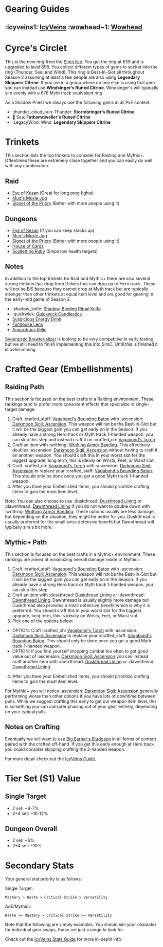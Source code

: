 # Gearing Guides
## :icyveins1: [IcyVeins](<https://www.icy-veins.com/wow/shadow-priest-pve-dps-gear-best-in-slot>) :wowhead~1: [Wowhead](<https://www.wowhead.com/guide/classes/priest/shadow/bis-gear>)
# Cyrce's Circlet
This is the new ring from the [Siren Isle](<https://www.wowhead.com/guide/the-war-within/patch-11-0-7-cyrces-circlet-customizable-ring>). You get the ring at 639 and is upgraded to level 658. You collect different types of gems to socket into the ring (Thunder, Sea, and Wind). This ring is Best-In-Slot all throughout Season 2 assuming at least a few people are also using **Legendary Skippers Citrine**. If you are in a group where no one else is using that gem you can instead use **Windsinger's Runed Citrine**. Windsinger's will typically sim evenly with a 678 Myth track equivalent ring.

As a Shadow Priest we always use the following gems in all PvE content:
- :thunder_cloud_rain: Thunder: **Stormbringer's Runed Citrine**
- :ocean: Sea: **Fathomdweller's Runed Citrine**
- :LegacyWind: Wind: **Legendary Skippers Citrine**
# Trinkets
This section lists the top trinkets to consider for Raiding and Mythic+. Oftentimes these are extremely close together and you can easily do well with any combination.
## Raid
- [Eye of Kezan](<https://www.wowhead.com/ptr-2/item=230198>) (Great for long prog fights)
- [Mug's Moxie Jug](<https://www.wowhead.com/ptr-2/item=230192>)
- [Signet of the Priory](<https://www.wowhead.com/item=219308>) (Better with more people using it)
## Dungeons
- [Eye of Kezan](<https://www.wowhead.com/ptr-2/item=230198>) (If you can keep stacks up)
- [Mug's Moxie Jug](<https://www.wowhead.com/ptr-2/item=230192>)
- [Signet of the Priory](<https://www.wowhead.com/item=219308>) (Better with more people using it)
- [House of Cards](<https://www.wowhead.com/ptr-2/item=230027>)
- [Soulletting Ruby](<https://www.wowhead.com/item=178809>) (Snipe low health targets)
## Notes
In addition to the top trinkets for Raid and Mythic+ there are also several strong trinkets that drop from Delves that can drop up to Hero track. These will not be BiS because they cannot drop at Myth track but are typically stronger than other trinkets at equal item level and are good for gearing in the early-mid game of Season 2.
- :shadow_knife: [Shadow-Binding Ritual Knife](<https://www.wowhead.com/item=215178>)
- :quickwick: [Quickwick Candlestick](<https://www.wowhead.com/item=225649>)
- [Suspicious Energy Drink](<https://www.wowhead.com/ptr-2/item=235363>)
- [Funhouse Lens](<https://www.wowhead.com/ptr-2/item=234217>)
- [Amorphous Relic](<https://www.wowhead.com/spell=446835>)

[Synergistic Brewterializer](<https://www.wowhead.com/item=219299>) is looking to be very competitive in early testing but we still need to finish implementing this into SimC. Until this is finished it is oversimming.

# Crafted Gear (Embellishments)
## Raiding Path
This section is focused on the best crafts in a Raiding environment. These rankings tend to prefer more consistent effects that specialize in single-target damage.

1. Craft :crafted_staff: [Vagabond's Bounding Baton](<https://www.wowhead.com/item=222568>) with :ascension: [Darkmoon Sigil: Ascension](<https://www.wowhead.com/item=226024>). This weapon will not be the Best-in-Slot but it will be the biggest gain you can get early on in the Season. If you already have a strong Hero track or Myth track 1-handed weapon, you can skip this step and instead craft it on :crafted_oh: [Vagabond's Torch](<https://www.wowhead.com/item=222566>).
2. Craft an item with :writhing: [Writhing Armor Banding](<https://www.wowhead.com/item=219506>). This effectively doubles :ascension: [Darkmoon Sigil: Ascension](<https://www.wowhead.com/item=226024>) without having to craft it on another weapon. You should craft this in your worst slot for the biggest upgrade, long term, this is ideally on Wrists, Feet, or Waist slot.
3. Craft :crafted_oh: [Vagabond's Torch](<https://www.wowhead.com/item=222566>) with :ascension: [Darkmoon Sigil: Ascension](<https://www.wowhead.com/item=226024>) to replace your :crafted_staff: [Vagabond's Bounding Baton](<https://www.wowhead.com/item=222568>). This should only be done once you get a good Myth track 1-handed weapon.
4. After you have your Embellished items, you should prioritize crafting items to gain the most item level.

Note: You can also choose to use :duskthread: [Duskthread Lining](<https://www.wowhead.com/item=222873>) or :dawnthread: [Dawnthread Lining](<https://www.wowhead.com/item=222870>) if you do not want to double down with :writhing: [Writhing Armor Banding](<https://www.wowhead.com/item=219506>). These options usually are less damage, but depending on the situation, they might be better for you. Duskthread is usually preferred for the small extra defensive benefit but Dawnthread will typically sim a bit more.

## Mythic+ Path
This section is focused on the best crafts in a Mythic+ environment. These rankings are aimed at maximizing overall damage inside of Mythic+.

1. Craft :crafted_staff: [Vagabond's Bounding Baton](<https://www.wowhead.com/item=222568>) with :ascension: [Darkmoon Sigil: Ascension](<https://www.wowhead.com/item=226024>). This weapon will not be the Best-in-Slot but it will be the biggest gain you can get early on in the Season. If you already have a strong Hero track or Myth track 1-handed weapon, you can skip this step.
2. Craft an item with :duskthread: [Duskthread Lining](<https://www.wowhead.com/item=222873>) or :dawnthread: [Dawnthread Lining](<https://www.wowhead.com/item=222870>). Dawnthread is usually slightly more damage but Duskthread also provides a small defensive benefit which is why it is preferred. You should craft this in your worst slot for the biggest upgrade, long term, this is ideally on Wrists, Feet, or Waist slot.
3. Pick one of the options below:
  - OPTION: Craft :crafted_oh: [Vagabond's Torch](<https://www.wowhead.com/item=222566>) with :ascension: [Darkmoon Sigil: Ascension](<https://www.wowhead.com/item=226024>) to replace your :crafted_staff: [Vagabond's Bounding Baton](<https://www.wowhead.com/item=222568>). This should only be done once you get a good Myth track 1-handed weapon.
  - OPTION: If you find yourself dropping combat too often to get good value out of :ascension: [Darkmoon Sigil: Ascension](<https://www.wowhead.com/item=226024>) you can instead craft another item with :duskthread: [Duskthread Lining](<https://www.wowhead.com/item=222873>) or :dawnthread: [Dawnthread Lining](<https://www.wowhead.com/item=222870>).
4. After you have your Embellished items, you should prioritize crafting items to gain the most item level.

For Mythic+ you will notice :ascension: [Darkmoon Sigil: Ascension](<https://www.wowhead.com/item=226024>) generally performing worse than other options if you have lots of downtime between pulls. While we suggest crafting this early to get our weapon item level, this is something you can consider phasing out of your gear entirely, depending on your typical pulls.

## Notes on Crafting
Eventually we will want to use [Big Earner's Bludgeon](<https://www.wowhead.com/ptr-2/item=228901>) in all forms of content paired with the crafted off-hand. If you get this early enough at Hero track you could consider skipping crafting the 2-handed weapon.

For more detail check out the [IcyVeins Guide](<https://www.icy-veins.com/wow/shadow-priest-pve-dps-gear-best-in-slot#crafted-profession-gear>).
# Tier Set (S1) Value

## Single Target
- 2 set: ~4-7%
- 2+4 set: ~10-12%
## Dungeon Overall
- 2 set: ~5%
- 2+4 set: ~10%

# Secondary Stats
Your general stat priority is as follows:

Single Target:
```
Mastery > Haste > Critical Strike > Versatility
```

AoE/Mythic+:
```
Haste >= Mastery > Critical Strike >= Versatility
```

Note that the following are simply examples. You should sim your character for individual gear swaps, these are just a range to look for.

Check out the [IcyVeins Stats Guide](<https://www.icy-veins.com/wow/shadow-priest-pve-dps-stat-priority>) for more in-depth info.